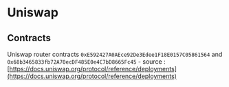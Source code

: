 # Uniswap

## Contracts

Uniswap router contracts `0xE592427A0AEce92De3Edee1F18E0157C05861564` and `0x68b3465833fb72A70ecDF485E0e4C7bD8665Fc45` - source : [https://docs.uniswap.org/protocol/reference/deployments](https://docs.uniswap.org/protocol/reference/deployments)
